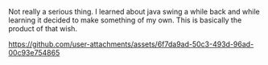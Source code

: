 Not really a serious thing. I learned about java swing a while back and while learning it decided to make something of my own. This is basically the product of that wish.

https://github.com/user-attachments/assets/6f7da9ad-50c3-493d-96ad-00c93e754865

